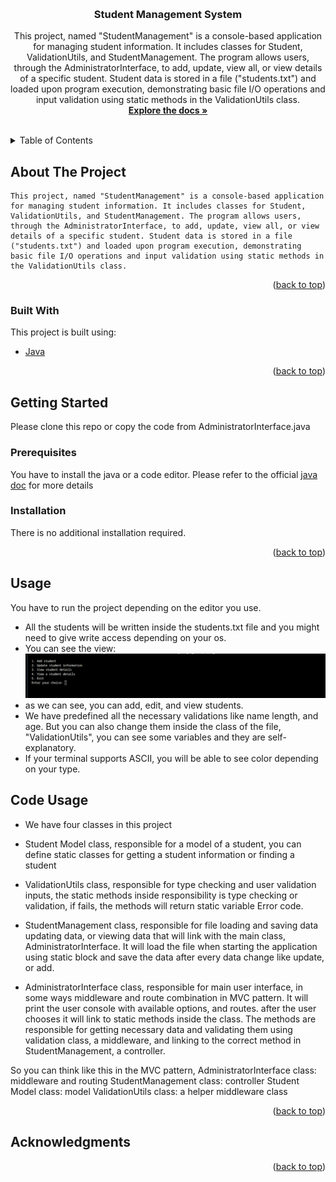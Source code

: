<a name="readme-top"></a>

<!-- PROJECT LOGO -->
<br />
<div align="center">


  <h3 align="center">Student Management System</h3>

  <p align="center">
    This project, named "StudentManagement" is a console-based application for managing student information. It includes classes for Student, ValidationUtils, and StudentManagement. The program allows users, through the AdministratorInterface, to add, update, view all, or view details of a specific student. Student data is stored in a file ("students.txt") and loaded upon program execution, demonstrating basic file I/O operations and input validation using static methods in the ValidationUtils class.
    <br />
    <a href="https://github.com/othneildrew/Best-README-Template"><strong>Explore the docs »</strong></a>
    <br />
    <br />
  </p>
</div>



<!-- TABLE OF CONTENTS -->
<details>
  <summary>Table of Contents</summary>
  <ol>
    <li>
      <a href="#about-the-project">About The Project</a>
      <ul>
        <li><a href="#built-with">Built With</a></li>
      </ul>
    </li>
    <li>
      <a href="#getting-started">Getting Started</a>
      <ul>
        <li><a href="#prerequisites">Prerequisites</a></li>
        <li><a href="#installation">Installation</a></li>
      </ul>
    </li>
    <li><a href="#usage">Usage</a></li>
=    <li><a href="#acknowledgments">Acknowledgments</a></li>
  </ol>
</details>



<!-- ABOUT THE PROJECT -->
## About The Project
    This project, named "StudentManagement" is a console-based application for managing student information. It includes classes for Student, ValidationUtils, and StudentManagement. The program allows users, through the AdministratorInterface, to add, update, view all, or view details of a specific student. Student data is stored in a file ("students.txt") and loaded upon program execution, demonstrating basic file I/O operations and input validation using static methods in the ValidationUtils class.



<p align="right">(<a href="#readme-top">back to top</a>)</p>



### Built With

This project is built using:

* [Java](https://www.java.com/en/)


<p align="right">(<a href="#readme-top">back to top</a>)</p>



<!-- GETTING STARTED -->
## Getting Started
Please clone this repo or copy the code from AdministratorInterface.java

### Prerequisites

You have to install the java or a code editor. Please refer to the official [java doc](https://www.java.com/en/) for more details

### Installation

There is no additional installation required.

<p align="right">(<a href="#readme-top">back to top</a>)</p>



<!-- USAGE EXAMPLES -->
## Usage

You have to run the project depending on the editor you use.

- All the students will be written inside the students.txt file and you might need to give write access depending on your os.
- You can see the view:
 ![user input](image.png)
- as we can see, you can add, edit, and view students.
- We have predefined all the necessary validations like name length, and age. But you can also change them inside the class of the file, "ValidationUtils", you can see some variables and they are self-explanatory.
- If your terminal supports ASCII, you will be able to see color depending on your type.


## Code Usage

- We have four classes in this project

- Student Model class, responsible for a model of a student, you can define static classes for getting a student information or finding a student
- ValidationUtils class, responsible for type checking and user validation inputs, the static methods inside responsibility is type checking or validation, if fails, the methods will return static variable Error code.
- StudentManagement class, responsible for file loading and saving data updating data, or viewing data that will link with the main class, AdministratorInterface. It will load the file when starting the application using static block and save the data after every data change like update, or add.
- AdministratorInterface class, responsible for main user interface, in some ways middleware and route combination in MVC pattern. It will print the user console with available options, and routes. after the user chooses it will link to static methods inside the class. The methods are responsible for getting necessary data and validating them using validation class, a middleware, and linking to the correct method in StudentManagement, a controller.

So you can think like this in the MVC pattern,
AdministratorInterface class: middleware and routing
StudentManagement class: controller
Student Model class: model
ValidationUtils class: a helper middleware class






<p align="right">(<a href="#readme-top">back to top</a>)</p>




<!-- ACKNOWLEDGMENTS -->
## Acknowledgments


<p align="right">(<a href="#readme-top">back to top</a>)</p>



